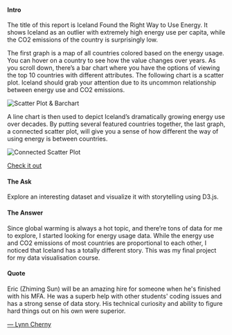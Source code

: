 #### Intro

The title of this report is Iceland Found the Right Way to Use Energy. It shows Iceland as an outlier with extremely high energy use per capita, while the CO2 emissions of the country is surprisingly low.

The first graph is a map of all countries colored based on the energy usage. You can hover on a country to see how the value changes over years. As you scroll down, there’s a bar chart where you have the options of viewing the top 10 countries with different attributes. The following chart is a scatter plot. Iceland should grab your attention due to its uncommon relationship between energy use and CO2 emissions.

![Scatter Plot & Barchart](./assets/img/eu-1.png 'Scatter Plot & Barchart')

A line chart is then used to depict Iceland’s dramatically growing energy use over decades. By putting several featured countries together, the last graph, a connected scatter plot, will give you a sense of how different the way of using energy is between countries.

![Connected Scatter Plot](./assets/img/eu-2.png 'Connected Scatter Plot')

<div class="ext-link">
  <a href="http://suneric1.github.io/energy-use-data-viz" target="_blank">
    <i class="icon-font icon-link-ext-alt"></i>
    Check it out
  </a>
</div>

#### The Ask

Explore an interesting dataset and visualize it with storytelling using D3.js.

#### The Answer

Since global warming is always a hot topic, and there’re tons of data for me to explore, I started looking for energy usage data. While the energy use and CO2 emissions of most countries are proportional to each other, I noticed that Iceland has a totally different story. This was my final project for my data visualisation course.

#### Quote

<div class="quote" *ngIf="elem.type === 'quote'">
  <i class="icon-font icon-quote-left"></i>
    <p>
    Eric (Zhiming Sun) will be an amazing hire for someone when he's finished with his MFA. He was a superb help with other students' coding issues and has a strong sense of data story. His technical curiosity and ability to figure hard things out on his own were superior.
    </p>
    <p class="text-right">
      <a href="http://blogger.ghostweather.com/2016/07/spring-semester-d3-class-take-2.html" target="_blank">
        –– Lynn Cherny
      </a>
    </p>
  <i class="icon-font icon-quote-right"></i>
</div>
